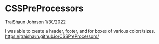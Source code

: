 # CSSPreProcessors

TraiShaun Johnson 1/30/2022

I was able to create a header, footer, and for boxes of various colors/sizes.
https://jtraishaun.github.io/CSSPreProcessors/
